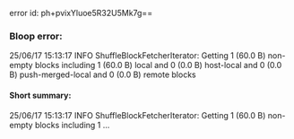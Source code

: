error id: ph+pvixYluoe5R32U5Mk7g==
### Bloop error:

25/06/17 15:13:17 INFO ShuffleBlockFetcherIterator: Getting 1 (60.0 B) non-empty blocks including 1 (60.0 B) local and 0 (0.0 B) host-local and 0 (0.0 B) push-merged-local and 0 (0.0 B) remote blocks
#### Short summary: 

25/06/17 15:13:17 INFO ShuffleBlockFetcherIterator: Getting 1 (60.0 B) non-empty blocks including 1 ...